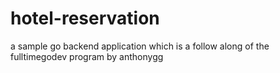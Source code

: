 # hotel-reservation

a sample go backend application which is a follow along of the fulltimegodev program by anthonygg
